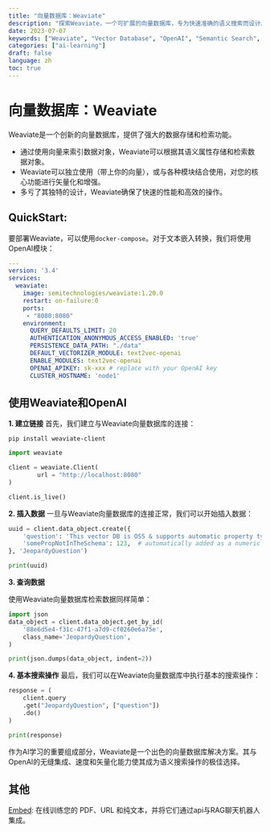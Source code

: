 ```yaml
---
title: "向量数据库：Weaviate"
description: "探索Weaviate，一个可扩展的向量数据库，专为快速准确的语义搜索而设计。与OpenAI集成，用于文本嵌入转换。"
date: 2023-07-07
keywords: ["Weaviate", "Vector Database", "OpenAI", "Semantic Search", "AI Learning"]
categories: ["ai-learning"]
draft: false
language: zh
toc: true
---
```


# 向量数据库：Weaviate

Weaviate是一个创新的向量数据库，提供了强大的数据存储和检索功能。
- 通过使用向量来索引数据对象，Weaviate可以根据其语义属性存储和检索数据对象。
- Weaviate可以独立使用（带上你的向量），或与各种模块结合使用，对您的核心功能进行矢量化和增强。
- 多亏了其独特的设计，Weaviate确保了快速的性能和高效的操作。

## QuickStart:

要部署Weaviate，可以使用`docker-compose`。对于文本嵌入转换，我们将使用OpenAI模块：


```yaml
---
version: '3.4'
services:
  weaviate:
    image: semitechnologies/weaviate:1.20.0
    restart: on-failure:0
    ports:
     - "8080:8080"
    environment:
      QUERY_DEFAULTS_LIMIT: 20
      AUTHENTICATION_ANONYMOUS_ACCESS_ENABLED: 'true'
      PERSISTENCE_DATA_PATH: "./data"
      DEFAULT_VECTORIZER_MODULE: text2vec-openai
      ENABLE_MODULES: text2vec-openai
      OPENAI_APIKEY: sk-xxx # replace with your OpenAI key
      CLUSTER_HOSTNAME: 'node1'
```

## 使用Weaviate和OpenAI

**1. 建立链接**
首先，我们建立与Weaviate向量数据库的连接：


```shell
pip install weaviate-client
```

```python
import weaviate

client = weaviate.Client(
        url = "http://localhost:8080"
)

client.is_live()
```

**2. 插入数据**
一旦与Weaviate向量数据库的连接正常，我们可以开始插入数据：

```python
uuid = client.data_object.create({
    'question': 'This vector DB is OSS & supports automatic property type inference on import',
    'somePropNotInTheSchema': 123,  # automatically added as a numeric property
}, 'JeopardyQuestion')

print(uuid)
```

**3. 查询数据**

使用Weaviate向量数据库检索数据同样简单：


```python
import json
data_object = client.data_object.get_by_id(
    '88e6d5e4-f31c-47f1-a7d9-cf0260e6a75e',
    class_name='JeopardyQuestion',
)

print(json.dumps(data_object, indent=2))
```

**4. 基本搜索操作**
最后，我们可以在Weaviate向量数据库中执行基本的搜索操作：

```python
response = (
    client.query
    .get("JeopardyQuestion", ["question"])
    .do()
)

print(response)
```

作为AI学习的重要组成部分，Weaviate是一个出色的向量数据库解决方案。其与OpenAI的无缝集成、速度和矢量化能力使其成为语义搜索操作的极佳选择。



## 其他
[Embed](https://gptdevelopment.online/): 在线训练您的 PDF、URL 和纯文本，并将它们通过api与RAG聊天机器人集成。






